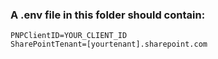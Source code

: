 
### A .env file in this folder should contain:

```text
PNPClientID=YOUR_CLIENT_ID
SharePointTenant=[yourtenant].sharepoint.com
```
